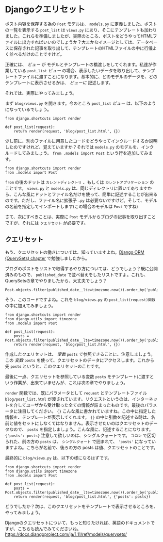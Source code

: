 # Djangoクエリセット

ポスト内容を保存する為の `Post` モデルは、 `models.py` に定義しました。ポストの一覧を表示する `post_list` は `views.py` にあり、そこにテンプレートも加わりました。これらを準備しましたが、実際のところ、ポストをどうやってHTMLファイルに出力すればいいのでしょうか？大まかなイメージとしては、データベースに保存された記事を取り出して、テンプレートのHTMLファイルの中に行儀よく並べるだけのことですけど。

正確には、 *ビュー* が モデルとテンプレートの橋渡しをしてくれます。私達が作業している `post_list` *ビュー* の場合、表示したいデータを取り出して、テンプレートファイルに渡すことになります。基本的に、どのモデルのデータを、どのテンプレートに表示させるかは、 *ビューに* 記述します。

それでは、実際にやってみましょう。

まず `blog/views.py` を開きます。今のところ `post_list` *ビュー* は、以下のようになっているでしょう。

    from django.shortcuts import render

    def post_list(request):
        return render(request, 'blog/post_list.html', {})

少し前に、別のファイルに用意したコードをどうやってインクルードするか説明したのですけれど、覚えていますか？それでは `models.py` のモデルを、インクルードしてみましょう。 `from .models import Post` という行を追加してみます。

    from django.shortcuts import render
    from .models import Post

`from` の後のドットは `カレントディレクトリ` 、もしくは `カレントアプリケーション` のことです。 `views.py` と `models.py` は、同じディレクトリに置いてありますから、こんな風にドットとファイル名だけを使って、簡単に記述することが出来るのです。ただし、ファイル名に拡張子 `.py` は必要ないですけど。そして、モデルの名前を指定してインポートします(この場合のモデルは `Post` ですね)

さて、次にすべきことは、実際に `Post` モデルからブログの記事を取り出すことですが、それには `クエリセット` が必要です。

## クエリセット

もう、クエリセットの働きについては、知っていますよね。[Django ORM (QuerySets) chapter](../django_orm/README.md) で勉強しましたから。

ブログのポストをリストで取得するやり方については、どうでしょう？既に公開済みのもので、 `published_date` で並べ替えをしたリストですよ。これも、QuerySetsの章でやりましたから、大丈夫でしょう？

    Post.objects.filter(published_date__lte=timezone.now()).order_by('published_date')

そう、このコードですよね。これを `blog/views.py` の `post_list(request)関数` の中に加えてみましょう。

    from django.shortcuts import render
    from django.utils import timezone
    from .models import Post

    def post_list(request):
        posts = Post.objects.filter(published_date__lte=timezone.now()).order_by('published_date')
        return render(request, 'blog/post_list.html', {})

作成したクエリセットは、 *変数* `posts` で参照できることに、注意しましょう。この *変数* `posts` を使って、クエリセットのデータにアクセスします。これから先 `posts` というと、このクエリセットのことです。

最後に一点、クエリセットを参照している変数 `posts` をテンプレートに渡すという作業が、出来ていませんが、これは次の章でやりましょう。

`render` 関数では、既にパラメータとして `request` とテンプレートファイル `blog/post_list.html` が渡されています。リクエストというのは、インターネットを介してユーザから受け取った全ての情報が詰まったものです。最後のパラメータに注目してください。 `{}` こんな風に書かれていますね。この中に指定した情報を、テンプレートが表示してくれます。 `{}` の中に引数を記述する時は、名前と値をセットにしなくてはなりません。表示させたいのはクエリセットのデータなので、 `posts` を指定しましょう。こんな風に、記述することになります。 `{'posts': posts}` 注意して欲しいのは、シングルクォートです。 `コロン` で区切られた、前の方の `posts` は、 `シングルクォート` で囲まれて、 `'posts'` になっていますよね。こちらが名前で、後ろの方の posts は値、クエリセットのことです。

最終的に `blog/views.py` は、以下の様になるはずです。

    from django.shortcuts import render
    from django.utils import timezone
    from .models import Post

    def post_list(request):
        posts = Post.objects.filter(published_date__lte=timezone.now()).order_by('published_date')
        return render(request, 'blog/post_list.html', {'posts': posts})

どうでしたか？次は、このクエリセットをテンプレートで表示させるところを、やってみましょう。

Djangoのクエリセットについて、もっと知りたければ、英語のドキュメントですが、こちらも読んでみてくださいね。 https://docs.djangoproject.com/ja/1.11/ref/models/querysets/
